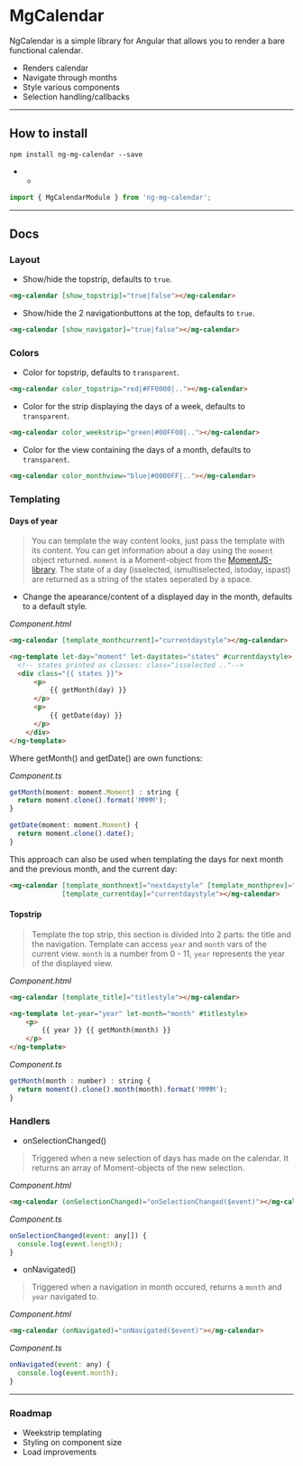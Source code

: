# MgCalendar
NgCalendar is a simple library for Angular that allows you to render a bare functional calendar.

* Renders calendar
* Navigate through months
* Style various components
* Selection handling/callbacks

***

## How to install

`npm install ng-mg-calendar --save`

*  *
```javascript
import { MgCalendarModule } from 'ng-mg-calendar';


```

***

## Docs

### Layout

* Show/hide the topstrip, defaults to `true`.
```html
<mg-calendar [show_topstrip]="true|false"></mg-calendar>
```

* Show/hide the 2 navigationbuttons at the top, defaults to `true`.
```html
<mg-calendar [show_navigator]="true|false"></mg-calendar>
```

### Colors

* Color for topstrip, defaults to `transparent`.
```html
<mg-calendar color_topstrip="red|#FF0000|.."></mg-calendar>
```

* Color for the strip displaying the days of a week, defaults to `transparent`.
```html
<mg-calendar color_weekstrip="green|#00FF00|.."></mg-calendar>
```

* Color for the view containing the days of a month, defaults to `transparent`.
```html
<mg-calendar color_monthview="blue|#0000FF|.."></mg-calendar>
```

### Templating

#### Days of year
>You can template the way content looks, just pass the template with its content. You can get information about a day using the `moment` object returned. `moment` is a Moment-object from the [MomentJS-library](https://momentjs.com/).
>The state of a day (isselected, ismultiselected, istoday, ispast) are returned as a string of the states seperated by a space.

* Change the apearance/content of a displayed day in the month, defaults to a default style.

*Component.html*
```html
<mg-calendar [template_monthcurrent]="currentdaystyle"></mg-calendar>

<ng-template let-day="moment" let-daystates="states" #currentdaystyle>
  <!-- states printed as classes: class="isselected .."-->  
  <div class="{{ states }}">
      <p>
          {{ getMonth(day) }}
      </p>
      <p>
          {{ getDate(day) }}
      </p>
    </div>
</ng-template>
```
Where getMonth() and getDate() are own functions:

*Component.ts*
```javascript
getMonth(moment: moment.Moment) : string {
  return moment.clone().format('MMMM');
}

getDate(moment: moment.Moment) {
  return moment.clone().date();
}
```
This approach can also be used when templating the days for next month and the previous month, and the current day:
```html
<mg-calendar [template_monthnext]="nextdaystyle" [template_monthprev]="prevdaystyle"
             [template_currentday]="currentdaystyle"></mg-calendar>
```

#### Topstrip
> Template the top strip, this section is divided into 2 parts: the title and the navigation. Template can access `year` and `month` vars of the current view. `month` is a number from 0 - 11, `year` represents the year of the displayed view.

*Component.html*
```html
<mg-calendar [template_title]="titlestyle"></mg-calendar>

<ng-template let-year="year" let-month="month" #titlestyle>
    <p>
        {{ year }} {{ getMonth(month) }}
    </p>
</ng-template>
```

*Component.ts*
```javascript
getMonth(month : number) : string {
  return moment().clone().month(month).format('MMMM');
}
```

### Handlers

* onSelectionChanged()
> Triggered when a new selection of days has made on the calendar. It returns an array of Moment-objects of the new selection.

*Component.html*
```html
<mg-calendar (onSelectionChanged)="onSelectionChanged($event)"></mg-calendar>
```

*Component.ts*
```javascript
onSelectionChanged(event: any[]) {
  console.log(event.length);
}
```

* onNavigated()
> Triggered when a navigation in month occured, returns a `month` and `year` navigated to.

*Component.html*
```html
<mg-calendar (onNavigated)="onNavigated($event)"></mg-calendar>
```

*Component.ts*
```javascript
onNavigated(event: any) {
  console.log(event.month);
}
```

***

### Roadmap
* Weekstrip templating
* Styling on component size
* Load improvements
